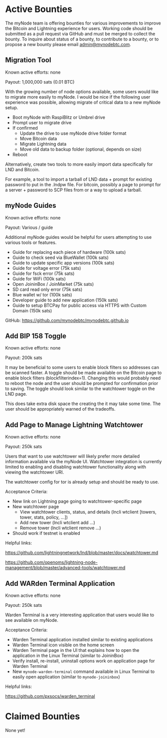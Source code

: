 # Active Bounties

The myNode team is offering bounties for various improvements to improve the Bitcoin and Lightning experience for users. Working code should be submitted as a pull request via GitHub and must be merged to collect the bounty. To inquire about status of a bounty, to contribute to a bounty, or to propose a new bounty please email admin@mynodebtc.com.

## Migration Tool
Known active efforts: none

Payout: 1,000,000 sats (0.01 BTC)

With the growing number of node options available, some users would like to migrate more easily to myNode. I would be nice if the following user experience was possible, allowing migrate of critical data to a new myNode setup.

- Boot myNode with RaspiBlitz or Umbrel drive
- Prompt user to migrate drive
- If confirmed
  - Update the drive to use myNode drive folder format
  - Move Bitcoin data
  - Migrate Lightning data
  - Move old data to backup folder (optional, depends on size)
- Reboot

Alternatively, create two tools to more easily import data specifically for LND and Bitcoin.

For example, a tool to import a tarball of LND data + prompt for existing password to put in the .lndpw file. For bitcoin, possibly a page to prompt for a server + password to SCP files from or a way to upload a tarball.

## myNode Guides

Known active efforts: none

Payout: Various / guide

Additional myNode guides would be helpful for users attempting to use various tools or features.

- Guide for replacing each piece of hardware (100k sats)
- Guide to check seed via BlueWallet (100k sats)
- Guide to update specific app versions (100k sats)
- Guide for voltage error (75k sats)
- Guide for fsck error (75k sats)
- Guide for WiFi (100k sats)
- Open JoininBox / JoinMarket (75k sats)
- SD card read only error (75k sats)
- Blue wallet w/ tor (100k sats)
- Developer guide to add new application (150k sats)
- Guide to setup BTCPay for public access via HTTPS with Custom Domain (150k sats)

GitHub: https://github.com/mynodebtc/mynodebtc.github.io

## Add BIP 158 Toggle 

Known active efforts: none

Payout: 200k sats

It may be beneficial to some users to enable block filters so addresses can be scanned faster. A toggle should be made available on the Bitcoin page to enable block filters (blockfilterindex=1). Changing this would probably need to reboot the node and the user should be prompted for confirmation prior to saving. The toggle should look similar to the watchtower toggle on the LND page.

This does take extra disk space the creating the it may take some time. The user should be appropriately warned of the tradeoffs.

## Add Page to Manage Lightning Watchtower

Known active efforts: none

Payout: 250k sats

Users that want to use watchtower will likely prefer more detailed information available via the myNode UI. Watchtower integration is currently limited to enabling and disabling watchtower functionality along with viewing the watchtower URI.

The watchtower config for tor is already setup and should be ready to use.

Acceptance Criteria:
- New link on Lightning page going to watchtower-specific page
- New watchtower page
  - View watchtower clients, status, and details (lncli wtclient [towers, tower, stats, policy, ...])
  - Add new tower (lncli wtclient add ...)
  - Remove tower (lncli wtclient remove ...)
- Should work if testnet is enabled

Helpful links:

https://github.com/lightningnetwork/lnd/blob/master/docs/watchtower.md

https://github.com/openoms/lightning-node-management/blob/master/advanced-tools/watchtower.md

## Add WARden Terminal Application

Known active efforts: none

Payout: 250k sats

Warden Terminal is a very interesting application that users would like to see available on myNode.

Acceptance Criteria:
- Warden Terminal application installed similar to existing applications
- Warden Terminal icon visible on the home screen
- Warden Terminal page in the UI that explains how to open the application in the Linux Terminal (similar to JoininBox)
- Verify install, re-install, uninstall options work on application page for Warden Terminal
- New `mynode-warden-terminal` command available in Linux Terminal to easily open application (similar to `mynode-joininbox`)

Helpful links:

https://github.com/pxsocs/warden_terminal

# Claimed Bounties

None yet!